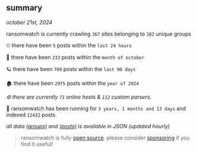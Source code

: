 
## summary
_october 21st, 2024_

ransomwatch is currently crawling `367` sites belonging to `182` unique groups

⏲ there have been `5` posts within the `last 24 hours`

🦈 there have been `233` posts within the `month of october`

🪐 there have been `709` posts within the `last 90 days`

🏚 there have been `2975` posts within the `year of 2024`

_⚙️ there are currently `71` online hosts & `112` custom parsers._

🦕 ransomwatch has been running for `3 years, 1 months and 13 days` and indexed `12432` posts

_all data  [(groups)](http://ransomwhat.telemetry.ltd/groups) and [(posts)](http://ransomwhat.telemetry.ltd/posts) is available in JSON (updated hourly)_

> ransomwatch is fully [open source](https://github.com/joshhighet/ransomwatch#ransomwatch--). please consider [sponsoring](https://github.com/sponsors/joshhighet) if you find it useful!
